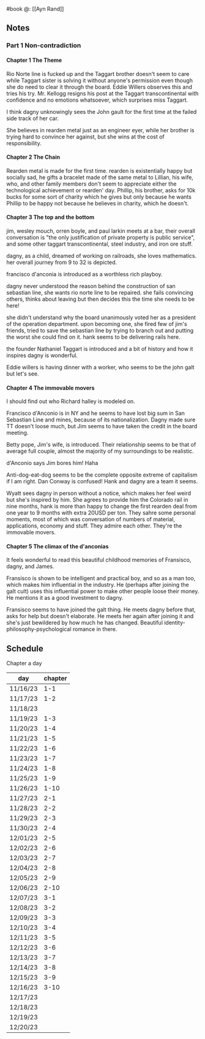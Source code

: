 #book 
@: [[Ayn Rand]]

## Notes
### Part 1 Non-contradiction
#### Chapter 1 The Theme
Rio Norte line is fucked up and the Taggart brother doesn't seem to care while Taggart sister is solving it without anyone's permission even though she do need to clear it through the board. Eddie Willers observes this and tries his try.
Mr. Kellogg resigns his post at the Taggart transcontinental with confidence and no emotions whatsoever, which surprises miss Taggart.

I think dagny unknowingly sees the John gault for the first time at the failed side track of her car.

She believes in rearden metal just as an engineer eyer, while her brother is trying hard to convince her against, but she wins at the cost of responsibility.

#### Chapter 2 The Chain
Rearden metal is made for the first time. rearden is existentially happy but socially sad, he gifts a bracelet made of the same metal to Lillian, his wife, who, and other family members don't seem to appreciate either the technological achievement or rearden' day. Phillip, his brother, asks for 10k bucks for some sort of charity which he gives but only because he wants Phillip to be happy not because he believes in charity, which he doesn't.

#### Chapter 3 The top and the bottom
jim, wesley mouch, orren boyle, and paul larkin meets at a bar, their overall conversation is "the only justification of private property is public service", and some other taggart transcontinental, steel industry, and iron ore stuff.

dagny, as a child, dreamed of working on railroads, she loves mathematics. her overall journey from 9 to 32 is depicted.

francisco d'anconia is introduced as a worthless rich playboy.

dagny never understood the reason behind the construction of san sebastian line, she wants rio norte line to be repaired. she fails convincing others, thinks about leaving but then decides this the time she needs to be here!

she didn't understand why the board unanimously voted her as a president of the operation department. upon becoming one, she fired few of jim's friends, tried to save the sebastian line by trying to branch out and putting the worst she could find on it. hank seems to be delivering rails here.

the founder Nathaniel Taggart is introduced and a bit of history and how it inspires dagny is wonderful. 

Eddie willers is having dinner with a worker, who seems to be the john galt but let's see.

#### Chapter 4 The immovable movers
I should find out who Richard halley is modeled on.

Francisco d'Anconio is in NY and he seems to have lost big sum in San Sebastian Line and mines, because of its nationalization. Dagny made sure TT doesn't loose much, but Jim seems to have taken the credit in the board meeting.

Betty pope, Jim's wife, is introduced. Their relationship seems to be that of average full couple, almost the majority of my surroundings to be realistic.

d'Anconio says Jim bores him! Haha

Anti-dog-eat-dog seems to be the complete opposite extreme of capitalism if I am right. Dan Conway is confused! Hank and dagny are a team it seems.

Wyatt sees dagny in person without a notice, which makes her feel weird but she's inspired by him. She agrees to provide him the Colorado rail in nine months, hank is more than happy to change the first rearden deal from one year to 9 months with extra 20USD per ton. They sahre some personal moments, most of which was conversation of numbers of material, applications, economy and stuff. They admire each other. They're the immovable movers.

#### Chapter 5 The climax of the d'anconias
It feels wonderful to read this beautiful childhood memories of Fransisco, dagny, and James. 

Fransisco is shown to be intelligent and practical boy, and so as a man too, which makes him influential in the industry. He (perhaps after joining the galt cult) uses this influential power to make other people loose their money. He mentions it as a good investment to dagny.

Fransisco seems to have joined the galt thing. He meets dagny before that, asks for help but doesn't elaborate. He meets her again after joining it and she's just bewildered by how much he has changed. Beautiful identity-philosophy-psychological romance in there.



## Schedule
Chapter a day

| day | chapter |
|---|---|
|11/16/23|1-1|
|11/17/23|1-2|
|11/18/23||
|11/19/23|1-3|
|11/20/23|1-4|
|11/21/23|1-5|
|11/22/23|1-6|
|11/23/23|1-7|
|11/24/23|1-8|
|11/25/23|1-9|
|11/26/23|1-10|
|11/27/23|2-1|
|11/28/23|2-2|
|11/29/23|2-3|
|11/30/23|2-4|
|12/01/23|2-5|
|12/02/23|2-6|
|12/03/23|2-7|
|12/04/23|2-8|
|12/05/23|2-9|
|12/06/23|2-10|
|12/07/23|3-1|
|12/08/23|3-2|
|12/09/23|3-3|
|12/10/23|3-4|
|12/11/23|3-5|
|12/12/23|3-6|
|12/13/23|3-7|
|12/14/23|3-8|
|12/15/23|3-9|
|12/16/23|3-10|
|12/17/23||
|12/18/23||
|12/19/23||
|12/20/23||
